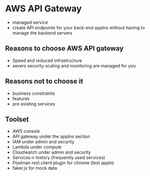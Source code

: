 # AWS API Gateway 
- managed service
- create API endpoints for your back-end applns
without having to manage the backend servers

## Reasons to choose AWS API gateway
- Speed and reduced infrastructure 
- severs security scaling and monitoring are managed for you

## Reasons not to choose it
- business constraints 
- features 
- pre existing services 

## Toolset 
- AWS console
- API gateway under the applns section
- IAM under admin and security 
- Lambda under compute
- Cloudwatch under admin and security 
- Services-> history (frequently used services)
- Postman rest client plugin for chrome (test appln)
- faker.js for mock data 
